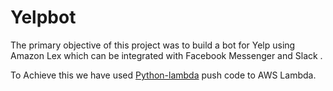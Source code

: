 # Yelpbot

The primary objective of this project was to build a bot for Yelp using Amazon Lex which can be integrated with Facebook Messenger and Slack .

To Achieve this we have used [Python-lambda](https://github.com/nficano/python-lambda) push code to AWS Lambda.
